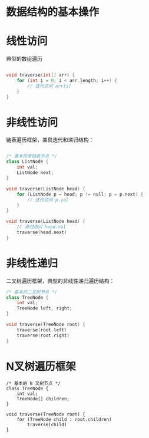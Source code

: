 数据结构的基本操作
====

# 线性访问

典型的数组遍历
    
```c++

void traverse(int[] arr) {
    for (int i = 0; i < arr.length; i++) {
        // 迭代访问 arr[i]
    }
}
```

# 非线性访问

链表遍历框架，兼具迭代和递归结构：

```c++

/* 基本的单链表节点 */
class ListNode {
    int val;
    ListNode next;
}

void traverse(ListNode head) {
    for (ListNode p = head; p != null; p = p.next) {
        // 迭代访问 p.val
    }
}

void traverse(ListNode head) {
    // 递归访问 head.val
    traverse(head.next)
}

```

# 非线性递归

二叉树遍历框架，典型的非线性递归遍历结构：

```c++
/* 基本的二叉树节点 */
class TreeNode {
    int val;
    TreeNode left, right;
}

void traverse(TreeNode root) {
    traverse(root.left)
    traverse(root.right)
}
```

# N叉树遍历框架

```
/* 基本的 N 叉树节点 */
class TreeNode {
    int val;
    TreeNode[] children;
}

void traverse(TreeNode root) {
    for (TreeNode child : root.children)
        traverse(child)
}
```